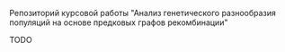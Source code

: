 Репозиторий курсовой работы "Анализ генетического разнообразия популяций на основе предковых графов рекомбинации"

TODO
